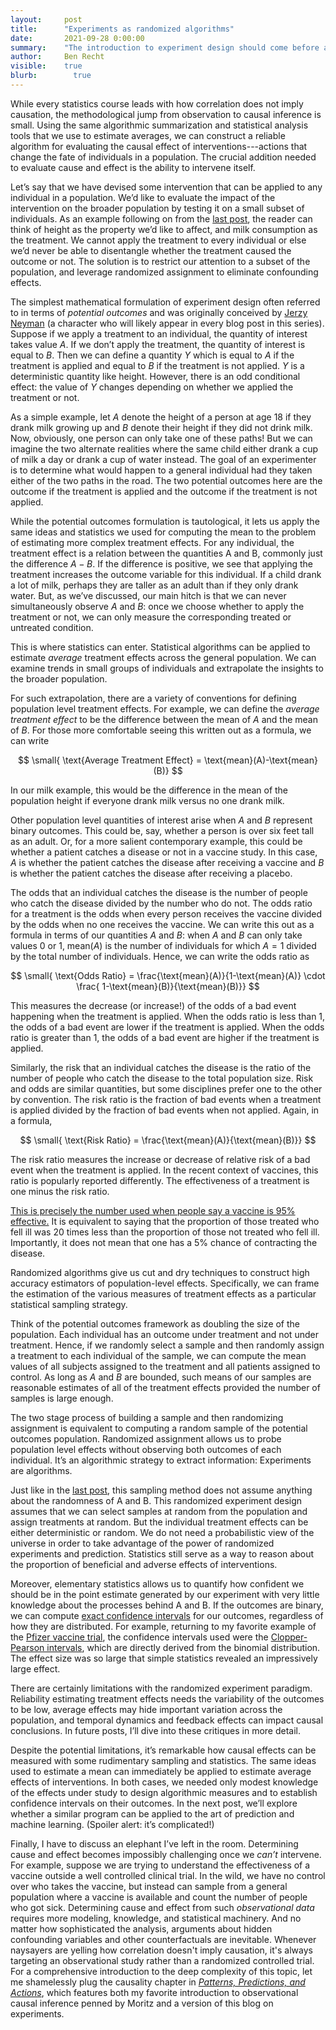 ```yaml
---
layout:     post
title:      "Experiments as randomized algorithms"
date:       2021-09-28 0:00:00
summary:    "The introduction to experiment design should come before any discussion of hypothesis testing. It's a quick jump from mean estimation to cause and effect."
author:     Ben Recht
visible:    true
blurb: 		  true
---
```


While every statistics course leads with how correlation does not imply causation, the methodological jump from observation to causal inference is small. Using the same algorithmic summarization and statistical analysis tools that we use to estimate averages, we can construct a reliable algorithm for evaluating the causal effect of interventions---actions that change the fate of individuals in a population. The crucial addition needed to evaluate cause and effect is the ability to intervene itself.

Let’s say that we have devised some intervention that can be applied to any individual in a population. We’d like to evaluate the impact of the intervention on the broader population by testing it on a small subset of individuals. As an example following on from the [last post](https://www.argmin.net/2021/09/28/summarization/), the reader can think of height as the property we’d like to affect, and milk consumption as the treatment. We cannot apply the treatment to every individual or else we’d never be able to disentangle whether the treatment caused the outcome or not. The solution is to restrict our attention to a subset of the population, and leverage randomized assignment to eliminate confounding effects.

The simplest mathematical formulation of experiment design often referred to in terms of _potential outcomes_ and was originally conceived by [Jerzy Neyman](https://www.jstor.org/stable/2245382) (a character who will likely appear in every blog post in this series). Suppose if we apply a treatment to an individual, the quantity of interest takes value $A$. If we don’t apply the treatment, the quantity of interest is equal to $B$. Then we can define a quantity $Y$ which is equal to $A$ if the treatment is applied and equal to $B$ if the treatment is not applied. $Y$ is a deterministic quantity like height. However, there is an odd conditional effect: the value of $Y$ changes depending on whether we applied the treatment or not.

As a simple example, let $A$ denote the height of a person at age 18 if they drank milk growing up and $B$ denote their height if they did not drink milk. Now, obviously, one person can only take one of these paths! But we can imagine the two alternate realities where the same child either drank a cup of milk a day or drank a cup of water instead. The goal of an experimenter is to determine what would happen to a general individual had they taken either of the two paths in the road. The two potential outcomes here are the outcome if the treatment is applied and the outcome if the treatment is not applied.

While the potential outcomes formulation is tautological, it lets us apply the same ideas and statistics we used for computing the mean to the problem of estimating more complex treatment effects. For any individual, the treatment effect is a relation between the quantities A and B, commonly just the difference $A-B$. If the difference is positive, we see that applying the treatment increases the outcome variable for this individual. If a child drank a lot of milk, perhaps they are taller as an adult than if they only drank water. But, as we’ve discussed, our main hitch is that we can never simultaneously observe $A$ and $B$: once we choose whether to apply the treatment or not, we can only measure the corresponding treated or untreated condition.

This is where statistics can enter. Statistical algorithms can be applied to estimate _average_ treatment effects across the general population. We can examine trends in small groups of individuals and extrapolate the insights to the broader population.

For such extrapolation, there are a variety of conventions for defining population level treatment effects. For example, we can define the _average treatment effect_ to be the difference between the mean of $A$ and the mean of $B$. For those more comfortable seeing this written out as a formula, we can write

$$
\small{
\text{Average Treatment Effect} = \text{mean}(A)-\text{mean}(B)}
$$

In our milk example, this would be the difference in the mean of the population height if everyone drank milk versus no one drank milk.

Other population level quantities of interest arise when $A$ and $B$ represent binary outcomes. This could be, say, whether a person is over six feet tall as an adult. Or, for a more salient contemporary example, this could be whether a patient catches a disease or not in a vaccine study. In this case, $A$ is whether the patient catches the disease after receiving a vaccine and $B$ is whether the patient catches the disease after receiving a placebo.

The odds that an individual catches the disease is the number of people who catch the disease divided by the number who do not. The odds ratio for a treatment is the odds when every person receives the vaccine divided by the odds when no one receives the vaccine. We can write this out as a formula in terms of our quantities $A$ and $B$: when $A$ and $B$ can only take values 0 or 1, $\text{mean}(A)$ is the number of individuals for which $A=1$ divided by the total number of individuals. Hence, we can write the odds ratio as

$$
\small{
\text{Odds Ratio} = \frac{\text{mean}(A)}{1-\text{mean}(A)} \cdot \frac{ 1-\text{mean}(B)}{\text{mean}(B)}}
$$

This measures the decrease (or increase!) of the odds of a bad event happening when the treatment is applied. When the odds ratio is less than 1, the odds of a bad event are lower if the treatment is applied. When the odds ratio is greater than 1, the odds of a bad event are higher if the treatment is applied.

Similarly, the risk that an individual catches the disease is the ratio of the number of people who catch the disease to the total population size. Risk and odds are similar quantities, but some disciplines prefer one to the other by convention. The risk ratio is the fraction of bad events when a treatment is applied divided by the fraction of bad events when not applied. Again, in a formula,

$$
\small{
  \text{Risk Ratio} = \frac{\text{mean}(A)}{\text{mean}(B)}}
$$

The risk ratio measures the increase or decrease of relative risk of a bad event when the treatment is applied. In the recent context of vaccines, this ratio is popularly reported differently. The effectiveness of a treatment is one minus the risk ratio.

[This is precisely the number used when people say a vaccine is 95% effective.](https://www.argmin.net/2021/09/13/effect-size/) It is equivalent to saying that the proportion of those treated who fell ill was 20 times less than the proportion of those not treated who fell ill. Importantly, it does not mean that one has a 5% chance of contracting the disease.

Randomized algorithms give us cut and dry techniques to construct high accuracy estimators of population-level effects. Specifically, we can frame the estimation of the various measures of treatment effects as a particular statistical sampling strategy.

Think of the potential outcomes framework as doubling the size of the population. Each individual has an outcome under treatment and not under treatment. Hence, if we randomly select a sample and then randomly assign a treatment to each individual of the sample, we can compute the mean values of all subjects assigned to the treatment and all patients assigned to control. As long as $A$ and $B$ are bounded, such means of our samples are reasonable estimates of all of the treatment effects provided the number of samples is large enough.

The two stage process of building a sample and then randomizing assignment is equivalent to computing a random sample of the potential outcomes population. Randomized assignment allows us to probe population level effects without observing both outcomes of each individual. It’s an algorithmic strategy to extract information: Experiments are algorithms.

Just like in the [last post](https://www.argmin.net/2021/09/28/summarization/), this sampling method does not assume anything about the randomness of A and B. This randomized experiment design assumes that we can select samples at random from the population and assign treatments at random. But the individual treatment effects can be either deterministic or random. We do not need a probabilistic view of the universe in order to take advantage of the power of randomized experiments and prediction. Statistics still serve as a way to reason about the proportion of beneficial and adverse effects of interventions.

Moreover, elementary statistics allows us to quantify how confident we should be in the point estimate generated by our experiment with very little knowledge about the processes behind A and B. If the outcomes are binary, we can compute [exact confidence intervals](https://en.wikipedia.org/wiki/Binomial_proportion_confidence_interval) for our outcomes, regardless of how they are distributed. For example, returning to my favorite example of the [Pfizer vaccine trial](https://www.nejm.org/doi/full/10.1056/nejmoa2034577), the confidence intervals used were the [Clopper-Pearson intervals](https://en.wikipedia.org/wiki/Binomial_proportion_confidence_interval#Clopper%E2%80%93Pearson_interval), which are directly derived from the binomial distribution. The effect size was so large that simple statistics revealed an impressively large effect.

There are certainly limitations with the randomized experiment paradigm. Reliability estimating treatment effects needs the variability of the outcomes to be low, average effects may hide important variation across the population, and temporal dynamics and feedback effects can impact causal conclusions. In future posts, I’ll dive into these critiques in more detail.

Despite the potential limitations, it’s remarkable how causal effects can be measured with some rudimentary sampling and statistics. The same ideas used to estimate a mean can immediately be applied to estimate average effects of interventions. In both cases, we needed only modest knowledge of the effects under study to design algorithmic measures and to establish confidence intervals on their outcomes. In the next post, we’ll explore whether a similar program can be applied to the art of prediction and machine learning. (Spoiler alert: it’s complicated!)

Finally, I have to discuss an elephant I’ve left in the room. Determining cause and effect becomes impossibly challenging once we _can’t_ intervene. For example, suppose we are trying to understand the effectiveness of a vaccine outside a well controlled clinical trial. In the wild, we have no control over who takes the vaccine, but instead can sample from a general population where a vaccine is available and count the number of people who got sick. Determining cause and effect from such _observational data_ requires more modeling, knowledge, and statistical machinery. And no matter how sophisticated the analysis, arguments about hidden confounding variables and other counterfactuals are inevitable. Whenever naysayers are yelling how correlation doesn't imply causation, it's always targeting an observational study rather than a randomized controlled trial. For a comprehensive introduction to the deep complexity of this topic, let me shamelessly plug the causality chapter in [_Patterns, Predictions, and Actions_](http://mlstory.org), which features both my favorite introduction to observational causal inference penned by Moritz and a version of this blog on experiments.

